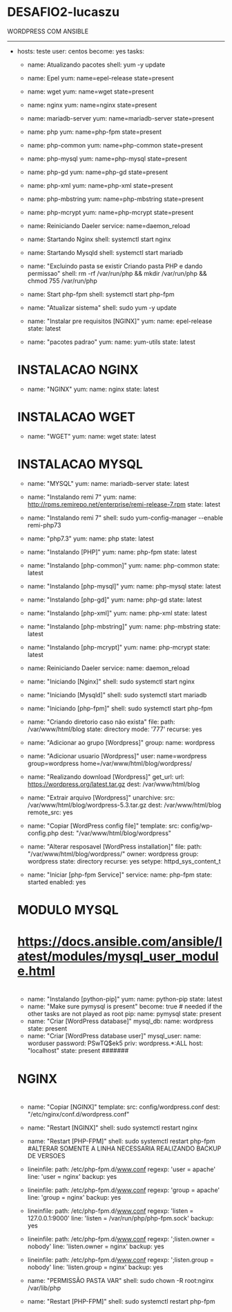 # DESAFIO2-lucaszu
WORDPRESS COM ANSIBLE 

---
- hosts: teste
  user: centos
  become: yes
  tasks:

    - name: Atualizando pacotes
      shell: yum -y update
         
    - name:  Epel
      yum: name=epel-release state=present
         
    - name: wget
      yum: name=wget state=present
         
    - name: nginx
      yum: name=nginx state=present
                          
    - name: mariadb-server
      yum: name=mariadb-server state=present
         
    - name: php
      yum: name=php-fpm state=present          
         
    - name: php-common
      yum: name=php-common state=present
         
    - name: php-mysql
      yum: name=php-mysql state=present
         
    - name: php-gd
      yum: name=php-gd state=present
         
    - name: php-xml
      yum: name=php-xml state=present
         
    - name: php-mbstring
      yum: name=php-mbstring state=present
         
    - name: php-mcrypt
      yum: name=php-mcrypt state=present
         
    - name: Reiniciando Daeler
      service: name=daemon_reload
         
    - name: Startando Nginx
      shell: systemctl start nginx
         
    - name: Startando Mysqld
      shell: systemctl start mariadb
          
    - name: "Excluindo pasta se existir Criando pasta PHP e dando permissao"
      shell: rm -rf /var/run/php && mkdir /var/run/php && chmod 755 /var/run/php
         
    - name: Start php-fpm
      shell: systemctl start php-fpm

    - name: "Atualizar sistema"
      shell: sudo yum -y update
    
    - name: "Instalar pre requisitos [NGINX]"
      yum:
        name: epel-release
        state: latest
    
    - name: "pacotes padrao"
      yum:
        name: yum-utils
        state: latest
    
    # INSTALACAO NGINX
    - name: "NGINX"
      yum:
        name: nginx
        state: latest
    # INSTALACAO WGET
    - name: "WGET"
      yum:
        name: wget
        state: latest
    # INSTALACAO MYSQL
    - name: "MYSQL"
      yum:
        name: mariadb-server
        state: latest
 
    - name: "Instalando remi 7"
      yum:
        name: http://rpms.remirepo.net/enterprise/remi-release-7.rpm
        state: latest
    
    - name: "Instalando remi 7"
      shell: sudo yum-config-manager --enable remi-php73
    
    - name: "php7.3"
      yum:
        name: php
        state: latest

    - name: "Instalando [PHP]"
      yum:
        name: php-fpm
        state: latest
    - name: "Instalando [php-common]"
      yum:
        name: php-common
        state: latest
    - name: "Instalando [php-mysql]"
      yum:
        name: php-mysql
        state: latest
    - name: "Instalando [php-gd]"
      yum:
        name: php-gd
        state: latest
    - name: "Instalando [php-xml]"
      yum:
        name: php-xml
        state: latest
    - name: "Instalando [php-mbstring]"
      yum:
        name: php-mbstring
        state: latest
    - name: "Instalando [php-mcrypt]"
      yum:
        name: php-mcrypt
        state: latest
    - name: Reiniciando Daeler
      service:
        name: daemon_reload
    - name: "Iniciando [Nginx]"
      shell: sudo systemctl start nginx
    - name: "Iniciando [Mysqld]"
      shell: sudo systemctl start mariadb
    - name: "Iniciando [php-fpm]"
      shell: sudo systemctl start php-fpm
    - name: "Criando diretorio caso não exista"
      file:
        path: /var/www/html/blog
        state: directory
        mode: '777'
        recurse: yes
    - name: "Adicionar ao grupo [Wordpress]"
      group:
        name: wordpress
    - name: "Adicionar usuario [Wordpress]"
      user: name=wordpress group=wordpress home=/var/www/html/blog/wordpress/
    - name: "Realizando download [Wordpress]"
      get_url:
        url: https://wordpress.org/latest.tar.gz
        dest: /var/www/html/blog
    - name: "Extrair arquivo [Wordpress]"
      unarchive:
        src: /var/www/html/blog/wordpress-5.3.tar.gz
        dest: /var/www/html/blog
        remote_src: yes
    - name: "Copiar [WordPress config file]"
      template:
        src: config/wp-config.php
        dest: "/var/www/html/blog/wordpress"
    - name: "Alterar resposavel [WordPress installation]"
      file:
        path: "/var/www/html/blog/wordpress/"
        owner: wordpress
        group: wordpress
        state: directory
        recurse: yes
        setype: httpd_sys_content_t
    - name: "Iniciar [php-fpm Service]"
      service:
        name: php-fpm
        state: started
        enabled: yes
    # #####
    # MODULO MYSQL
    # https://docs.ansible.com/ansible/latest/modules/mysql_user_module.html
    # #####
    - name: "Instalando [python-pip]"
      yum:
        name: python-pip
        state: latest
    - name: "Make sure pymysql is present"
      become: true # needed if the other tasks are not played as root
      pip:
        name: pymysql
        state: present
    - name: "Criar [WordPress database]"
      mysql_db:
        name: wordpress
        state: present
    - name: "Criar [WordPress database user]"
      mysql_user:
        name: worduser
        password: PSwTQ$ek5
        priv: wordpress.*:ALL
        host: "localhost"
        state: present
       #######
    # NGINX
    #
    ######
    - name: "Copiar [NGINX]"
      template:
        src: config/wordpress.conf
        dest: "/etc/nginx/conf.d/wordpress.conf"

    - name: "Restart [NGINX]"
      shell: sudo systemctl restart nginx

    

    - name: "Restart [PHP-FPM]"
      shell: sudo systemctl restart php-fpm
  #ALTERAR SOMENTE A LINHA NECESSARIA REALIZANDO BACKUP DE VERSOES
    - lineinfile:
        path: /etc/php-fpm.d/www.conf
        regexp: 'user = apache'
        line: 'user = nginx'
        backup: yes

    - lineinfile:
        path: /etc/php-fpm.d/www.conf
        regexp: 'group = apache'
        line: 'group = nginx'
        backup: yes

    - lineinfile:
        path: /etc/php-fpm.d/www.conf
        regexp: 'listen = 127.0.0.1:9000'
        line: 'listen = /var/run/php/php-fpm.sock'
        backup: yes

    - lineinfile:
        path: /etc/php-fpm.d/www.conf
        regexp: ';listen.owner = nobody'
        line: 'listen.owner = nginx'
        backup: yes

    - lineinfile:
        path: /etc/php-fpm.d/www.conf
        regexp: ';listen.group = nobody'
        line: 'listen.group = nginx'
        backup: yes
    - name: "PERMISSÃO PASTA VAR"
      shell: sudo chown -R root:nginx /var/lib/php

    - name: "Restart [PHP-FPM]"
      shell: sudo systemctl restart php-fpm  
